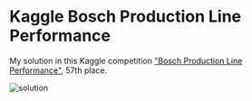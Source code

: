 Kaggle Bosch Production Line Performance
====

My solution in this Kaggle competition ["Bosch Production Line Performance"](https://www.kaggle.com/c/bosch-production-line-performance), 57th place.

![solution](https://raw.githubusercontent.com/toshi-k/kaggle-bosch-production-line-performance/master/img/solution.png)
